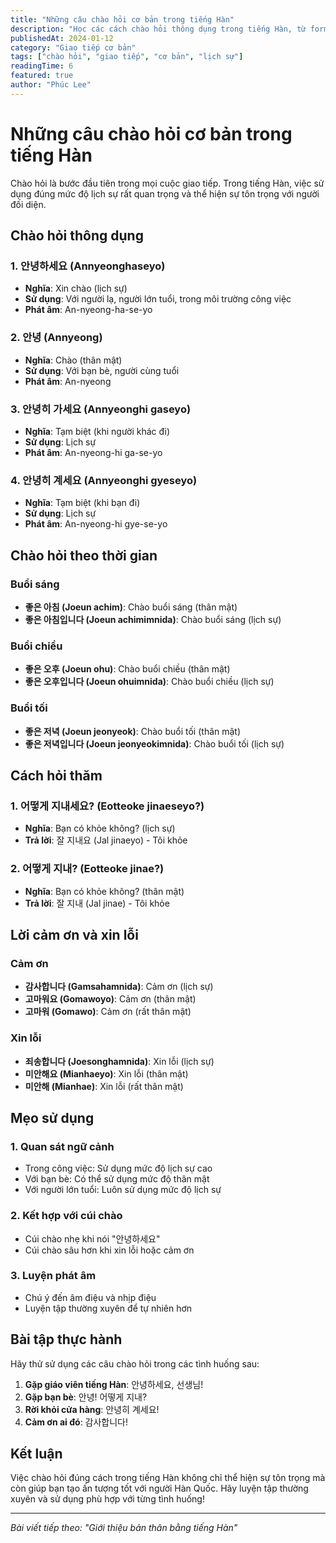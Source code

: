 ```yaml
---
title: "Những câu chào hỏi cơ bản trong tiếng Hàn"
description: "Học các cách chào hỏi thông dụng trong tiếng Hàn, từ formal đến informal, phù hợp với mọi tình huống giao tiếp."
publishedAt: 2024-01-12
category: "Giao tiếp cơ bản"
tags: ["chào hỏi", "giao tiếp", "cơ bản", "lịch sự"]
readingTime: 6
featured: true
author: "Phúc Lee"
---
```


# Những câu chào hỏi cơ bản trong tiếng Hàn

Chào hỏi là bước đầu tiên trong mọi cuộc giao tiếp. Trong tiếng Hàn, việc sử dụng đúng mức độ lịch sự rất quan trọng và thể hiện sự tôn trọng với người đối diện.

## Chào hỏi thông dụng

### 1. 안녕하세요 (Annyeonghaseyo)
- **Nghĩa**: Xin chào (lịch sự)
- **Sử dụng**: Với người lạ, người lớn tuổi, trong môi trường công việc
- **Phát âm**: An-nyeong-ha-se-yo

### 2. 안녕 (Annyeong)
- **Nghĩa**: Chào (thân mật)
- **Sử dụng**: Với bạn bè, người cùng tuổi
- **Phát âm**: An-nyeong

### 3. 안녕히 가세요 (Annyeonghi gaseyo)
- **Nghĩa**: Tạm biệt (khi người khác đi)
- **Sử dụng**: Lịch sự
- **Phát âm**: An-nyeong-hi ga-se-yo

### 4. 안녕히 계세요 (Annyeonghi gyeseyo)
- **Nghĩa**: Tạm biệt (khi bạn đi)
- **Sử dụng**: Lịch sự
- **Phát âm**: An-nyeong-hi gye-se-yo

## Chào hỏi theo thời gian

### Buổi sáng
- **좋은 아침 (Joeun achim)**: Chào buổi sáng (thân mật)
- **좋은 아침입니다 (Joeun achimimnida)**: Chào buổi sáng (lịch sự)

### Buổi chiều
- **좋은 오후 (Joeun ohu)**: Chào buổi chiều (thân mật)
- **좋은 오후입니다 (Joeun ohuimnida)**: Chào buổi chiều (lịch sự)

### Buổi tối
- **좋은 저녁 (Joeun jeonyeok)**: Chào buổi tối (thân mật)
- **좋은 저녁입니다 (Joeun jeonyeokimnida)**: Chào buổi tối (lịch sự)

## Cách hỏi thăm

### 1. 어떻게 지내세요? (Eotteoke jinaeseyo?)
- **Nghĩa**: Bạn có khỏe không? (lịch sự)
- **Trả lời**: 잘 지내요 (Jal jinaeyo) - Tôi khỏe

### 2. 어떻게 지내? (Eotteoke jinae?)
- **Nghĩa**: Bạn có khỏe không? (thân mật)
- **Trả lời**: 잘 지내 (Jal jinae) - Tôi khỏe

## Lời cảm ơn và xin lỗi

### Cảm ơn
- **감사합니다 (Gamsahamnida)**: Cảm ơn (lịch sự)
- **고마워요 (Gomawoyo)**: Cảm ơn (thân mật)
- **고마워 (Gomawo)**: Cảm ơn (rất thân mật)

### Xin lỗi
- **죄송합니다 (Joesonghamnida)**: Xin lỗi (lịch sự)
- **미안해요 (Mianhaeyo)**: Xin lỗi (thân mật)
- **미안해 (Mianhae)**: Xin lỗi (rất thân mật)

## Mẹo sử dụng

### 1. Quan sát ngữ cảnh
- Trong công việc: Sử dụng mức độ lịch sự cao
- Với bạn bè: Có thể sử dụng mức độ thân mật
- Với người lớn tuổi: Luôn sử dụng mức độ lịch sự

### 2. Kết hợp với cúi chào
- Cúi chào nhẹ khi nói "안녕하세요"
- Cúi chào sâu hơn khi xin lỗi hoặc cảm ơn

### 3. Luyện phát âm
- Chú ý đến âm điệu và nhịp điệu
- Luyện tập thường xuyên để tự nhiên hơn

## Bài tập thực hành

Hãy thử sử dụng các câu chào hỏi trong các tình huống sau:

1. **Gặp giáo viên tiếng Hàn**: 안녕하세요, 선생님!
2. **Gặp bạn bè**: 안녕! 어떻게 지내?
3. **Rời khỏi cửa hàng**: 안녕히 계세요!
4. **Cảm ơn ai đó**: 감사합니다!

## Kết luận

Việc chào hỏi đúng cách trong tiếng Hàn không chỉ thể hiện sự tôn trọng mà còn giúp bạn tạo ấn tượng tốt với người Hàn Quốc. Hãy luyện tập thường xuyên và sử dụng phù hợp với từng tình huống!

---

*Bài viết tiếp theo: "Giới thiệu bản thân bằng tiếng Hàn"*
